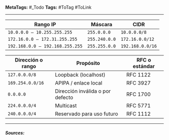 **MetaTags:** #_Todo
**Tags:** #ToTag #ToLink 
- - -

| Rango IP                        | Máscara       | CIDR             |
| ------------------------------- | ------------- | ---------------- |
| `10.0.0.0 – 10.255.255.255`     | `255.0.0.0`   | `10.0.0.0/8`     |
| `172.16.0.0 – 172.31.255.255`   | `255.240.0.0` | `172.16.0.0/12`  |
| `192.168.0.0 – 192.168.255.255` | `255.255.0.0` | `192.168.0.0/16` |

| Dirección o rango | Propósito                        | RFC o estándar |
| ----------------- | -------------------------------- | -------------- |
| `127.0.0.0/8`     | Loopback (localhost)             | RFC 1122       |
| `169.254.0.0/16`  | APIPA / enlace local             | RFC 3927       |
| `0.0.0.0`         | Dirección inválida o por defecto | RFC 1700       |
| `224.0.0.0/4`     | Multicast                        | RFC 5771       |
| `240.0.0.0/4`     | Reservado para uso futuro        | RFC 1112       |


- - - 
#### ***Sources:***